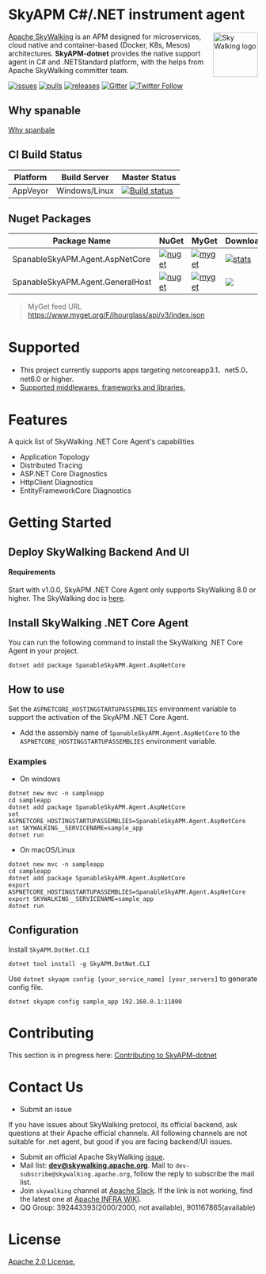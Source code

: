 SkyAPM C#/.NET instrument agent
==========

<img src="https://skyapmtest.github.io/page-resources/SkyAPM/skyapm.png" alt="Sky Walking logo" height="90px" align="right" />

[Apache SkyWalking](https://github.com/apache/incubator-skywalking) is an APM designed for microservices, cloud native and container-based (Docker, K8s, Mesos) architectures. **SkyAPM-dotnet** provides the native support agent in C# and .NETStandard platform, with the helps from Apache SkyWalking committer team.

[![issues](https://img.shields.io/github/issues-raw/skyapm/skyapm-dotnet.svg?style=flat-square)](https://github.com/SkyAPM/SkyAPM-dotnet/issues)
[![pulls](https://img.shields.io/github/issues-pr-raw/skyapm/skyapm-dotnet.svg?style=flat-square)](https://github.com/SkyAPM/SkyAPM-dotnet/pulls)
[![releases](https://img.shields.io/github/release/inversionhourglass/skyapm-dotnet.svg?style=flat-square)](https://github.com/inversionhourglass/SkyAPM-dotnet/releases)
[![Gitter](https://img.shields.io/gitter/room/openskywalking/lobby.svg?style=flat-square)](https://gitter.im/openskywalking/Lobby)
[![Twitter Follow](https://img.shields.io/twitter/follow/asfskywalking.svg?style=flat-square&label=Follow&logo=twitter)](https://twitter.com/AsfSkyWalking)

## Why spanable
[Why spanbale](docs/WhyThis/README.md)

## CI Build Status

| Platform | Build Server | Master Status  |
|--------- |------------- |---------|
| AppVeyor |  Windows/Linux |[![Build status](https://ci.appveyor.com/api/projects/status/8cx4y6uxbl4pigj4/branch/spanable?svg=true)](https://ci.appveyor.com/api/projects/status/8cx4y6uxbl4pigj4/branch/spanable)|

## Nuget Packages

| Package Name |  NuGet | MyGet | Downloads 
|--------------|  ------- |  ------- |  ---- 
| SpanableSkyAPM.Agent.AspNetCore | [![nuget](https://img.shields.io/nuget/v/SpanableSkyAPM.Agent.AspNetCore.svg?style=flat-square)](https://www.nuget.org/packages/SpanableSkyAPM.Agent.AspNetCore) | [![myget](https://img.shields.io/myget/skyapm-dotnet/vpre/SpanableSkyAPM.Agent.AspNetCore.svg?style=flat-square)](https://www.myget.org/feed/ihourglass/package/nuget/SpanableSkyAPM.Agent.AspNetCore) | [![stats](https://img.shields.io/nuget/dt/SpanableSkyAPM.Agent.AspNetCore.svg?style=flat-square)](https://www.nuget.org/stats/packages/SpanableSkyAPM.Agent.AspNetCore?groupby=Version) 
| SpanableSkyAPM.Agent.GeneralHost | [![nuget](https://img.shields.io/nuget/v/SpanableSkyAPM.Agent.GeneralHost.svg?style=flat-square)](https://www.nuget.org/packages/SpanableSkyAPM.Agent.GeneralHost) | [![myget](https://img.shields.io/myget/skyapm-dotnet/vpre/SpanableSkyAPM.Agent.GeneralHost.svg?style=flat-square)](https://www.myget.org/feed/ihourglass/package/nuget/SpanableSkyAPM.Agent.GeneralHost) | [![](https://img.shields.io/nuget/dt/SpanableSkyAPM.Agent.GeneralHost.svg?style=flat-square)](https://www.nuget.org/stats/packages/SpanableSkyAPM.Agent.GeneralHost?groupby=Version)  

> MyGet feed URL https://www.myget.org/F/ihourglass/api/v3/index.json

# Supported
- This project currently supports apps targeting netcoreapp3.1、net5.0、net6.0 or higher.
- [Supported middlewares, frameworks and libraries.](docs/Supported-list.md)

# Features
A quick list of SkyWalking .NET Core Agent's capabilities
- Application Topology
- Distributed Tracing
- ASP.NET Core Diagnostics
- HttpClient Diagnostics
- EntityFrameworkCore Diagnostics

# Getting Started

## Deploy SkyWalking Backend And UI

#### Requirements
Start with v1.0.0, SkyAPM .NET Core Agent only supports SkyWalking 8.0 or higher. The SkyWalking doc is [here](https://skywalking.apache.org/docs/). 

## Install SkyWalking .NET Core Agent

You can run the following command to install the SkyWalking .NET Core Agent in your project.

```
dotnet add package SpanableSkyAPM.Agent.AspNetCore
```

## How to use
Set the `ASPNETCORE_HOSTINGSTARTUPASSEMBLIES` environment variable to support the activation of the SkyAPM .NET Core Agent. 

- Add the assembly name of `SpanableSkyAPM.Agent.AspNetCore` to the `ASPNETCORE_HOSTINGSTARTUPASSEMBLIES` environment variable.

### Examples
- On windows

```
dotnet new mvc -n sampleapp
cd sampleapp
dotnet add package SpanableSkyAPM.Agent.AspNetCore
set ASPNETCORE_HOSTINGSTARTUPASSEMBLIES=SpanableSkyAPM.Agent.AspNetCore
set SKYWALKING__SERVICENAME=sample_app
dotnet run
```

- On macOS/Linux

```
dotnet new mvc -n sampleapp
cd sampleapp
dotnet add package SpanableSkyAPM.Agent.AspNetCore
export ASPNETCORE_HOSTINGSTARTUPASSEMBLIES=SpanableSkyAPM.Agent.AspNetCore
export SKYWALKING__SERVICENAME=sample_app
dotnet run
```

## Configuration

Install `SkyAPM.DotNet.CLI`

```
dotnet tool install -g SkyAPM.DotNet.CLI
```

Use `dotnet skyapm config [your_service_name] [your_servers]` to generate config file. 

```
dotnet skyapm config sample_app 192.168.0.1:11800
```

# Contributing
This section is in progress here: [Contributing to SkyAPM-dotnet](/CONTIBUTING.md)

# Contact Us
* Submit an issue

If you have issues about SkyWalking protocol, its official backend, ask questions at their Apache official channels. All following channels are not suitable for .net agent, but good if you are facing backend/UI issues.
* Submit an official Apache SkyWalking [issue](https://github.com/apache/skywalking/issues). 
* Mail list: **dev@skywalking.apache.org**. Mail to `dev-subscribe@skywalking.apache.org`, follow the reply to subscribe the mail list.
* Join `skywalking` channel at [Apache Slack](https://join.slack.com/t/the-asf/shared_invite/enQtNzc2ODE3MjI1MDk1LTAyZGJmNTg1NWZhNmVmOWZjMjA2MGUyOGY4MjE5ZGUwOTQxY2Q3MDBmNTM5YTllNGU4M2QyMzQ4M2U4ZjQ5YmY). If the link is not working, find the latest one at [Apache INFRA WIKI](https://cwiki.apache.org/confluence/display/INFRA/Slack+Guest+Invites).
* QQ Group: 392443393(2000/2000, not available), 901167865(available)

# License
[Apache 2.0 License.](/LICENSE)

